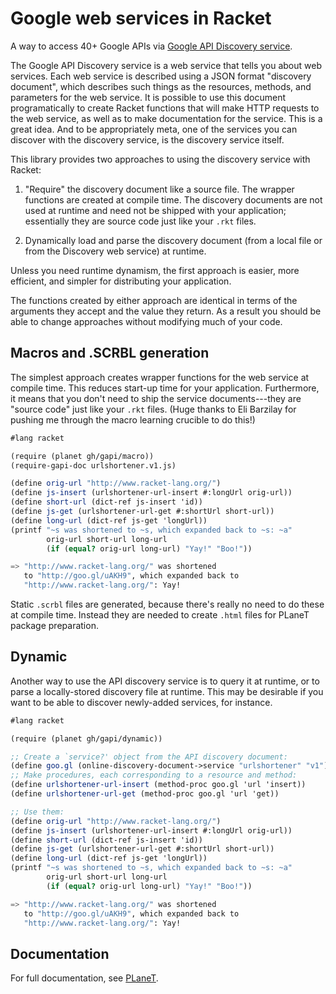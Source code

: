 # Google web services in Racket

A way to access 40+ Google APIs via
[Google API Discovery service](https://developers.google.com/discovery/).

The Google API Discovery service is a web service that tells you about
web services.  Each web service is described using a JSON format
"discovery document", which describes such things as the resources,
methods, and parameters for the web service.  It is possible to use
this document programatically to create Racket functions that will
make HTTP requests to the web service, as well as to make
documentation for the service. This is a great idea. And to be
appropriately meta, one of the services you can discover with the
discovery service, is the discovery service itself.

This library provides two approaches to using the discovery service
with Racket:

1. "Require" the discovery document like a source file. The wrapper
functions are created at compile time. The discovery documents are not
used at runtime and need not be shipped with your application;
essentially they are source code just like your `.rkt` files.

2. Dynamically load and parse the discovery document (from a local
file or from the Discovery web service) at runtime.

Unless you need runtime dynamism, the first approach is easier, more
efficient, and simpler for distributing your application.

The functions created by either approach are identical in terms of the
arguments they accept and the value they return.  As a result you
should be able to change approaches without modifying much of your
code.

## Macros and .SCRBL generation

The simplest approach creates wrapper functions for the web service
at compile time. This reduces start-up time for your
application. Furthermore, it means that you don't need to ship the
service documents---they are "source code" just like your `.rkt`
files. (Huge thanks to Eli Barzilay for pushing me through the
macro learning crucible to do this!)

```scheme
#lang racket

(require (planet gh/gapi/macro))
(require-gapi-doc urlshortener.v1.js)

(define orig-url "http://www.racket-lang.org/")
(define js-insert (urlshortener-url-insert #:longUrl orig-url))
(define short-url (dict-ref js-insert 'id))
(define js-get (urlshortener-url-get #:shortUrl short-url))
(define long-url (dict-ref js-get 'longUrl))
(printf "~s was shortened to ~s, which expanded back to ~s: ~a"
        orig-url short-url long-url
        (if (equal? orig-url long-url) "Yay!" "Boo!"))

=> "http://www.racket-lang.org/" was shortened
   to "http://goo.gl/uAKH9", which expanded back to
   "http://www.racket-lang.org/": Yay!
```

Static `.scrbl` files are generated, because there's really no need
to do these at compile time. Instead they are needed to create
`.html` files for PLaneT package preparation.

## Dynamic

Another way to use the API discovery service is to query it at
runtime, or to parse a locally-stored discovery file at runtime. This
may be desirable if you want to be able to discover newly-added
services, for instance.

```scheme
#lang racket

(require (planet gh/gapi/dynamic))

;; Create a `service?' object from the API discovery document:
(define goo.gl (online-discovery-document->service "urlshortener" "v1"))
;; Make procedures, each corresponding to a resource and method:
(define urlshortener-url-insert (method-proc goo.gl 'url 'insert))
(define urlshortener-url-get (method-proc goo.gl 'url 'get))

;; Use them:
(define orig-url "http://www.racket-lang.org/")
(define js-insert (urlshortener-url-insert #:longUrl orig-url))
(define short-url (dict-ref js-insert 'id))
(define js-get (urlshortener-url-get #:shortUrl short-url))
(define long-url (dict-ref js-get 'longUrl))
(printf "~s was shortened to ~s, which expanded back to ~s: ~a"
        orig-url short-url long-url
        (if (equal? orig-url long-url) "Yay!" "Boo!"))

=> "http://www.racket-lang.org/" was shortened
   to "http://goo.gl/uAKH9", which expanded back to
   "http://www.racket-lang.org/": Yay!
```

## Documentation

For full documentation, see
[PLaneT](http://planet.racket-lang.org/display.ss?package=gapi.plt&owner=gh).

